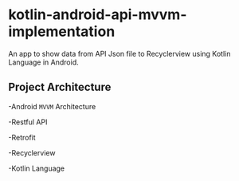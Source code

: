 # kotlin-android-api-mvvm-implementation
An app to show data from API Json file to Recyclerview using Kotlin Language in Android.

## Project Architecture
-Android `MVVM` Architecture

-Restful API

-Retrofit

-Recyclerview

-Kotlin Language






